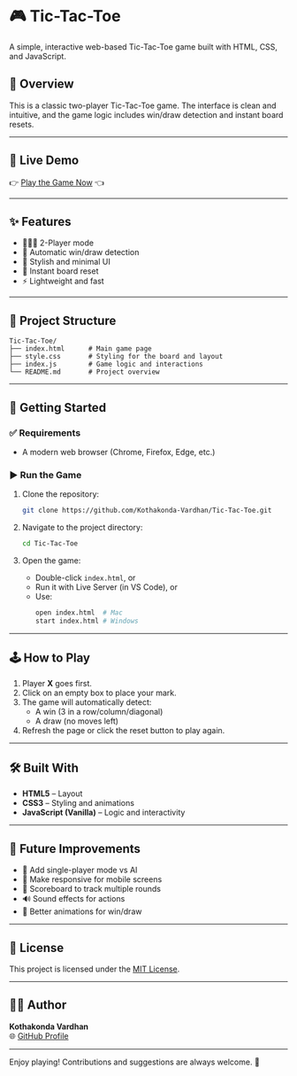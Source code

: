 # 🎮 Tic-Tac-Toe

A simple, interactive web-based Tic-Tac-Toe game built with HTML, CSS, and JavaScript.

## 🧩 Overview

This is a classic two-player Tic-Tac-Toe game. The interface is clean and intuitive, and the game logic includes win/draw detection and instant board resets.

---

## 🔗 Live Demo

👉 [Play the Game Now](https://Kothakonda-Vardhan.github.io/Tic-Tac-Toe/) 👈

---

## ✨ Features

- 🧑‍🤝‍🧑 2-Player mode
- 🧠 Automatic win/draw detection
- 🎨 Stylish and minimal UI
- 🔁 Instant board reset
- ⚡ Lightweight and fast

---

## 📂 Project Structure

```
Tic-Tac-Toe/
├── index.html      # Main game page
├── style.css       # Styling for the board and layout
├── index.js        # Game logic and interactions
└── README.md       # Project overview
```

---

## 🚀 Getting Started

### ✅ Requirements

- A modern web browser (Chrome, Firefox, Edge, etc.)

### ▶️ Run the Game

1. Clone the repository:
   ```bash
   git clone https://github.com/Kothakonda-Vardhan/Tic-Tac-Toe.git
   ```

2. Navigate to the project directory:
   ```bash
   cd Tic-Tac-Toe
   ```

3. Open the game:
   - Double-click `index.html`, or
   - Run it with Live Server (in VS Code), or
   - Use:
     ```bash
     open index.html  # Mac
     start index.html # Windows
     ```

---

## 🕹️ How to Play

1. Player **X** goes first.
2. Click on an empty box to place your mark.
3. The game will automatically detect:
   - A win (3 in a row/column/diagonal)
   - A draw (no moves left)
4. Refresh the page or click the reset button to play again.

---

## 🛠️ Built With

- **HTML5** – Layout
- **CSS3** – Styling and animations
- **JavaScript (Vanilla)** – Logic and interactivity

---

## 🚧 Future Improvements

- 🤖 Add single-player mode vs AI
- 📱 Make responsive for mobile screens
- 🧮 Scoreboard to track multiple rounds
- 🔊 Sound effects for actions
- 🎨 Better animations for win/draw

---

## 📜 License

This project is licensed under the [MIT License](LICENSE).

---

## 🙋‍♂️ Author

**Kothakonda Vardhan**  
🌐 [GitHub Profile](https://github.com/Kothakonda-Vardhan)

---

Enjoy playing! Contributions and suggestions are always welcome. 🎉

